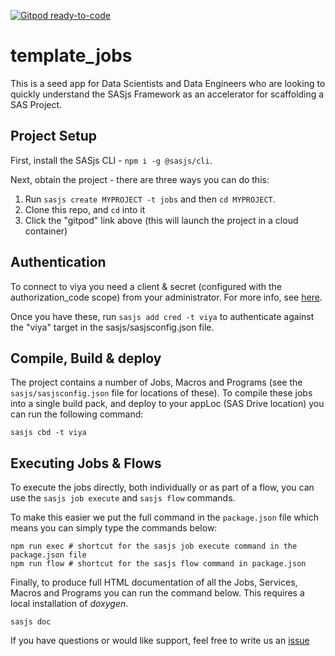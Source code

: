 [![Gitpod ready-to-code](https://img.shields.io/badge/Gitpod-ready--to--code-blue?logo=gitpod)](https://gitpod.io/#https://github.com/sasjs/template_jobs)

# template_jobs

This is a seed app for Data Scientists and Data Engineers who are looking to quickly understand the SASjs Framework as an accelerator for scaffolding a SAS Project.

## Project Setup

First, install the SASjs CLI - `npm i -g @sasjs/cli`.

Next, obtain the project - there are three ways you can do this:

1) Run `sasjs create MYPROJECT -t jobs` and then `cd MYPROJECT`.  
2) Clone this repo, and `cd` into it
3) Click the "gitpod" link above (this will launch the project in a cloud container)

## Authentication
To connect to viya you need a client & secret (configured with the authorization_code scope) from your administrator.  For more info, see [here](https://cli.sasjs.io/faq/#how-can-i-obtain-a-viya-client-and-secret).

Once you have these, run `sasjs add cred -t viya` to authenticate against the "viya" target in the sasjs/sasjsconfig.json file.

## Compile, Build & deploy
The project contains a number of Jobs, Macros and Programs (see the `sasjs/sasjsconfig.json` file for locations of these).  To compile these jobs into a single build pack, and deploy to your appLoc (SAS Drive location) you can run the following command:

```
sasjs cbd -t viya
```

## Executing Jobs & Flows
To execute the jobs directly, both individually or as part of a flow, you can use the `sasjs job execute` and `sasjs flow` commands.

To make this easier we put the full command in the `package.json` file which means you can simply type the commands below:

```
npm run exec # shortcut for the sasjs job execute command in the package.json file
npm run flow # shortcut for the sasjs flow command in package.json
```

Finally, to produce full HTML documentation of all the Jobs, Services, Macros and Programs you can run the command below.  This requires a local installation of *doxygen*.

```
sasjs doc 
```

If you have questions or would like support, feel free to write us an [issue](https://github.com/sasjs/template_jobs/issues)


